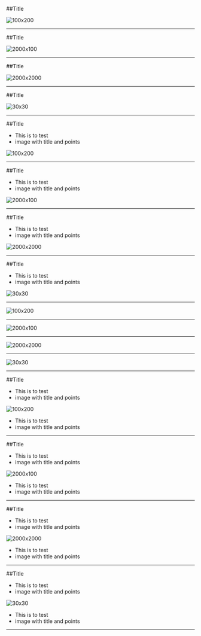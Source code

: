 ##Title

![100x200](pic/100x2000.gif)

---
##Title

![2000x100](pic/2000x100.gif)

---
##Title

![2000x2000](pic/2000x2000.gif)

---
##Title

![30x30](pic/30x30.gif)

---
##Title
* This is to test 
* image with title and points

![100x200](pic/100x2000.gif)

---
##Title
* This is to test 
* image with title and points

![2000x100](pic/2000x100.gif)

---
##Title
* This is to test 
* image with title and points

![2000x2000](pic/2000x2000.gif)

---
##Title
* This is to test 
* image with title and points

![30x30](pic/30x30.gif)

---

![100x200](pic/100x2000.gif)

---

![2000x100](pic/2000x100.gif)

---

![2000x2000](pic/2000x2000.gif)

---

![30x30](pic/30x30.gif)

---

##Title
* This is to test 
* image with title and points

![100x200](pic/100x2000.gif)

* This is to test 
* image with title and points

---

##Title
* This is to test 
* image with title and points

![2000x100](pic/2000x100.gif)

* This is to test 
* image with title and points

---

##Title
* This is to test 
* image with title and points

![2000x2000](pic/2000x2000.gif)

* This is to test 
* image with title and points

---

##Title
* This is to test 
* image with title and points

![30x30](pic/30x30.gif)

* This is to test 
* image with title and points

---
